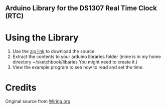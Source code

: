 Arduino Library for the DS1307 Real Time Clock (RTC)
----------------------------

# Using the Library
1. Use the [zip link][1] to download the source
2. Extract the contents to your arduino libraries folder (mine is in my home directory ~/sketchbook/libaries You might need to create it.)
3. View the example program to see how to read and set the time.


# Credits
Original source from [Wiring.org][2]


[1]: https://github.com/TechplexEngineer/lib_RTC_DS1307/archive/master.zip
[2]: http://wiring.org.co/learning/libraries/realtimeclock.html
